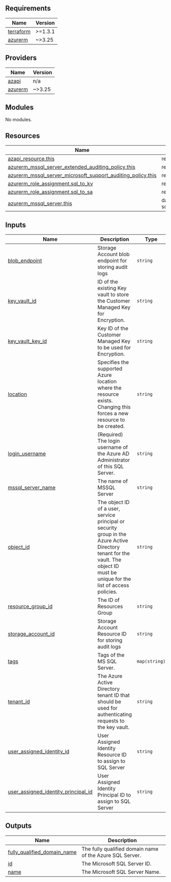 <!-- BEGIN_TF_DOCS -->
## Requirements

| Name | Version |
|------|---------|
| <a name="requirement_terraform"></a> [terraform](#requirement\_terraform) | >=1.3.1 |
| <a name="requirement_azurerm"></a> [azurerm](#requirement\_azurerm) | ~>3.25 |

## Providers

| Name | Version |
|------|---------|
| <a name="provider_azapi"></a> [azapi](#provider\_azapi) | n/a |
| <a name="provider_azurerm"></a> [azurerm](#provider\_azurerm) | ~>3.25 |

## Modules

No modules.

## Resources

| Name | Type |
|------|------|
| [azapi_resource.this](https://registry.terraform.io/providers/Azure/azapi/latest/docs/resources/resource) | resource |
| [azurerm_mssql_server_extended_auditing_policy.this](https://registry.terraform.io/providers/hashicorp/azurerm/latest/docs/resources/mssql_server_extended_auditing_policy) | resource |
| [azurerm_mssql_server_microsoft_support_auditing_policy.this](https://registry.terraform.io/providers/hashicorp/azurerm/latest/docs/resources/mssql_server_microsoft_support_auditing_policy) | resource |
| [azurerm_role_assignment.sql_to_kv](https://registry.terraform.io/providers/hashicorp/azurerm/latest/docs/resources/role_assignment) | resource |
| [azurerm_role_assignment.sql_to_sa](https://registry.terraform.io/providers/hashicorp/azurerm/latest/docs/resources/role_assignment) | resource |
| [azurerm_mssql_server.this](https://registry.terraform.io/providers/hashicorp/azurerm/latest/docs/data-sources/mssql_server) | data source |

## Inputs

| Name | Description | Type | Default | Required |
|------|-------------|------|---------|:--------:|
| <a name="input_blob_endpoint"></a> [blob\_endpoint](#input\_blob\_endpoint) | Storage Account blob endpoint for storing audit logs | `string` | n/a | yes |
| <a name="input_key_vault_id"></a> [key\_vault\_id](#input\_key\_vault\_id) | ID of the existing Key vault to store the Customer Managed Key for Encryption. | `string` | n/a | yes |
| <a name="input_key_vault_key_id"></a> [key\_vault\_key\_id](#input\_key\_vault\_key\_id) | Key ID of the Customer Managed Key to be used for Encryption. | `string` | n/a | yes |
| <a name="input_location"></a> [location](#input\_location) | Specifies the supported Azure location where the resource exists. Changing this forces a new resource to be created. | `string` | n/a | yes |
| <a name="input_login_username"></a> [login\_username](#input\_login\_username) | (Required) The login username of the Azure AD Administrator of this SQL Server. | `string` | n/a | yes |
| <a name="input_mssql_server_name"></a> [mssql\_server\_name](#input\_mssql\_server\_name) | The name of MSSQL Server | `string` | n/a | yes |
| <a name="input_object_id"></a> [object\_id](#input\_object\_id) | The object ID of a user, service principal or security group in the Azure Active Directory tenant for the vault. The object ID must be unique for the list of access policies. | `string` | n/a | yes |
| <a name="input_resource_group_id"></a> [resource\_group\_id](#input\_resource\_group\_id) | The ID of Resources Group | `string` | n/a | yes |
| <a name="input_storage_account_id"></a> [storage\_account\_id](#input\_storage\_account\_id) | Storage Account Resource ID for storing audit logs | `string` | n/a | yes |
| <a name="input_tags"></a> [tags](#input\_tags) | Tags of the MS SQL Server. | `map(string)` | `null` | no |
| <a name="input_tenant_id"></a> [tenant\_id](#input\_tenant\_id) | The Azure Active Directory tenant ID that should be used for authenticating requests to the key vault. | `string` | n/a | yes |
| <a name="input_user_assigned_identity_id"></a> [user\_assigned\_identity\_id](#input\_user\_assigned\_identity\_id) | User Assigned Identity Resource ID to assign to SQL Server | `string` | n/a | yes |
| <a name="input_user_assigned_identity_principal_id"></a> [user\_assigned\_identity\_principal\_id](#input\_user\_assigned\_identity\_principal\_id) | User Assigned Identity Principal ID to assign to SQL Server | `string` | n/a | yes |

## Outputs

| Name | Description |
|------|-------------|
| <a name="output_fully_qualified_domain_name"></a> [fully\_qualified\_domain\_name](#output\_fully\_qualified\_domain\_name) | The fully qualified domain name of the Azure SQL Server. |
| <a name="output_id"></a> [id](#output\_id) | The Microsoft SQL Server ID. |
| <a name="output_name"></a> [name](#output\_name) | The Microsoft SQL Server Name. |
<!-- END_TF_DOCS -->